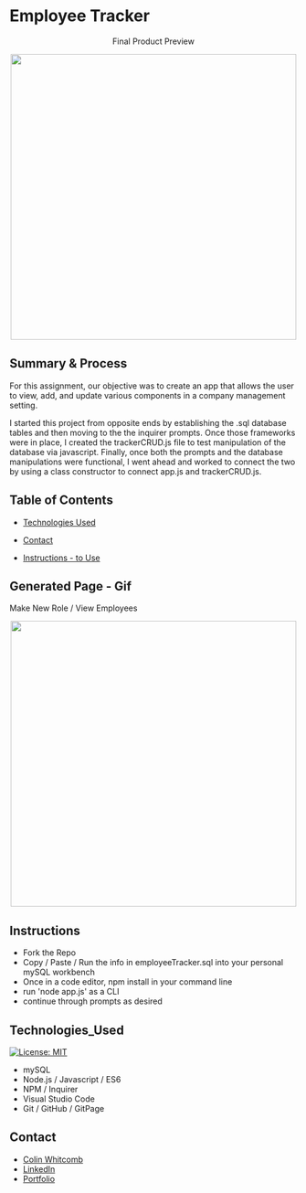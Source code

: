 #  Employee Tracker

<p align="center">
 Final Product Preview
 </p>
<p align="center">
    <img src="https://media.giphy.com/media/Y1Ac1jXxBcxPmvneBi/giphy.gif" width="500" />
</p>
  
## Summary & Process
For this assignment, our objective was to create an app that allows the user to view, add, and update various components in a company management setting. 

I started this project from opposite ends by establishing the .sql database tables and then moving to the the inquirer prompts. Once those frameworks were in place, I created the trackerCRUD.js file to test manipulation of the database via javascript. Finally, once both the prompts and the database manipulations were functional, I went ahead and worked to connect the two by using a class constructor to connect app.js and trackerCRUD.js.

## Table of Contents

* [Technologies Used](#technologies_used)

* [Contact](#contact)

* [Instructions - to Use](#instructions)

## Generated Page - Gif 
Make New Role / View Employees
<p align="center">
    <img src="https://media.giphy.com/media/RLattckFj978tHjCGk/giphy.gif" width="500" />
</p>

## Instructions 
- Fork the Repo 
- Copy / Paste / Run the info in employeeTracker.sql into your personal mySQL workbench
- Once in a code editor, npm install in your command line
- run 'node app.js' as a CLI 
- continue through prompts as desired

## Technologies_Used
[![License: MIT](https://img.shields.io/badge/License-MIT-yellow.svg)](https://opensource.org/licenses/MIT)

- mySQL 
- Node.js / Javascript / ES6 
- NPM / Inquirer
- Visual Studio Code
- Git / GitHub / GitPage

## Contact

* [Colin Whitcomb](https://github.com/Colin-Whitcomb)
* [LinkedIn](https://www.linkedin.com/in/colin-whitcomb-b808301a6/)
* [Portfolio](https://colin-whitcomb.github.io/Portfolio/)